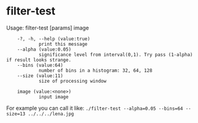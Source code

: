 # filter-test
Usage: filter-test [params] image 

        -?, -h, --help (value:true)
                print this message
        --alpha (value:0.05)
                significance level from interval(0,1). Try pass (1-alpha) if result looks strange.
        --bins (value:64)
                number of bins in a histogram: 32, 64, 128
        --size (value:11)
                size of processing window

        image (value:<none>)
                input image

For example you can call it like:
`./filter-test --alpha=0.05 --bins=64 --size=13 ../../../lena.jpg`
